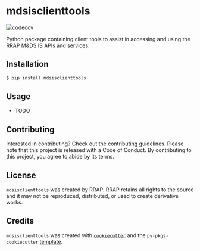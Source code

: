 # mdsisclienttools

[![codecov](https://codecov.io/gh/gbrrestoration/mds-is-client-tools/branch/main/graph/badge.svg?token=QVMBSUJFEF)](https://codecov.io/gh/gbrrestoration/mds-is-client-tools)

Python package containing client tools to assist in accessing and using the RRAP M&DS IS APIs and services.

## Installation

```bash
$ pip install mdsisclienttools
```

## Usage

-   TODO

## Contributing

Interested in contributing? Check out the contributing guidelines. Please note that this project is released with a Code of Conduct. By contributing to this project, you agree to abide by its terms.

## License

`mdsisclienttools` was created by RRAP. RRAP retains all rights to the source and it may not be reproduced, distributed, or used to create derivative works.

## Credits

`mdsisclienttools` was created with [`cookiecutter`](https://cookiecutter.readthedocs.io/en/latest/) and the `py-pkgs-cookiecutter` [template](https://github.com/py-pkgs/py-pkgs-cookiecutter).
